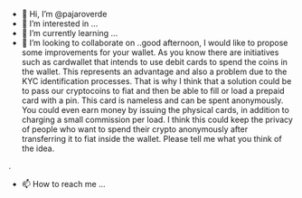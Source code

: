 - 👋 Hi, I’m @pajaroverde
- 👀 I’m interested in ...
- 🌱 I’m currently learning ...
- 💞️ I’m looking to collaborate on ..good afternoon, I would like to propose some improvements for your wallet.
As you know there are initiatives such as cardwallet that intends to use debit cards to spend the coins in the wallet. This represents an advantage and also a problem due to the KYC identification processes. That is why I think that a solution could be to pass our cryptocoins to fiat and then be able to fill or load a prepaid card with a pin.
This card is nameless and can be spent anonymously. You could even earn money by issuing the physical cards, in addition to charging a small commission per load.
I think this could keep the privacy of people who want to spend their crypto anonymously after transferring it to fiat inside the wallet.
Please tell me what you think of the idea.

.
- 📫 How to reach me ...

<!---
pajaroverde/pajaroverde is a ✨ special ✨ repository because its `README.md` (this file) appears on your GitHub profile.
You can click the Preview link to take a look at your changes.
--->
